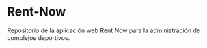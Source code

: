 # Rent-Now
Repositorio de la aplicación web Rent Now para la administración de complejos deportivos.
